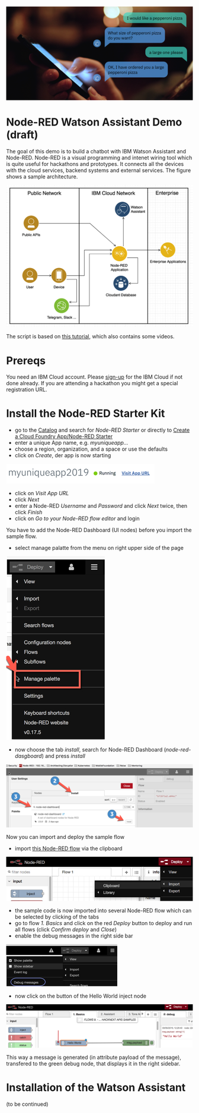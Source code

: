 ![chatbot](Conversation_service_Blog1200x600.png)

# Node-RED Watson Assistant Demo (draft)

The goal of this demo is to build a chatbot with IBM Watson Assistant and Node-RED. Node-RED is a visual programming and intenet wiring tool which is quite useful for hackathons and prototypes. It connects all the devices with the cloud services, backend systems and external services.
The figure shows a sample architecture.

![image](architecture.jpg)

The script is based on [this tutorial](https://github.com/thomassuedbroecker/hackathons_and_node-red), which also contains some videos. 
# Prereqs
You need an IBM Cloud account. Please [sign-up](https://cloud.ibm.com/) for the IBM Cloud if not done already. If you are attending a hackathon you might get a special registration URL.

# Install the Node-RED Starter Kit
- go to the [Catalog](https://cloud.ibm.com/catalog) and search for _Node-RED Starter_ or directly to [Create a Cloud Foundry App/Node-RED Starter](https://cloud.ibm.com/catalog/starters/node-red-starter)
- enter a unique App name, e.g. *myuniqueapp...*
- choose a region, organization, and a space or use the defaults
- click on *Create*, der app is now starting

 ![Node-RED running](noderedrunning.jpg)
- click on *Visit App URL*
- click *Next*
- enter a Node-RED *Username* and *Password* and click *Next* twice, then click *Finish*
- click on *Go to your Node-RED flow editor* and login

You have to add the Node-RED Dashboard (UI nodes) before you import the sample flow.

- select manage palatte from the menu on right upper side of the page

![Select Manage Palette](Node-RED_Select_Manage-Palette.jpg)

- now choose the tab *install*, search for Node-RED Dashboard (*node-red-dasgboard*) and press *install*

![Node-RED install nodes](Node-RED_Install_nodes.jpg)

Now you can import and deploy the sample flow
- import [this Node-RED flow](https://raw.githubusercontent.com/gitjps/hackathons_and_node-red/master/node-red-flows/node-flows-hackathon-hacknext-2019.json) via the clipboard 

![Node-RED import](importnoderedflow.jpg)

- the sample code is now imported into several Node-RED flow which can be selected by clicking of the tabs
- go to flow *1. Basics* and click on the red *Deploy* button to deploy and run all flows (click *Confirm deploy* and *Close*)
- enable the debug messages in the right side bar

![debug messages](debugmessages.jpg)

- now click on the button of the Hello World inject node

![hello world](helloworld.jpg)

This way a message is generated (in attribute payload of the message), transfered to the green debug node, that displays it in the right sidebar.

# Installation of the Watson Assistant

(to be continued)